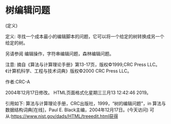 # 树编辑问题


(定义)



定义:
寻找一个成本最小的编辑脚本的问题，它可以将一个给定的树转换成另一个给定的树。



另请参阅
编辑操作，字符串编辑问题，森林编辑问题。



注意:
摘自《算法与计算理论手册》第13-17页，版权©1999,CRC Press LLC。《计算机科学、工程与技术词典》版权©2000 CRC Press LLC。


作者:CRC-A







2004年12月17日修改。
HTML页面格式化星期三三月13 12:42:46 2019。



引用如下:
算法与计算理论手册，CRC出版社，1999，“树的编辑问题”，in
算法与数据结构词典[在线]，Paul E. Black主编，2004年12月17日。(今天访问)
可从:https://www.nist.gov/dads/HTML/treeedit.html获得